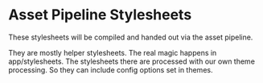 Asset Pipeline Stylesheets
==========================


These stylesheets will be compiled and handed out via the asset pipeline.

They are mostly helper stylesheets. The real magic happens in app/stylesheets.
The stylesheets there are processed with our own theme processing. So they
can include config options set in themes.

